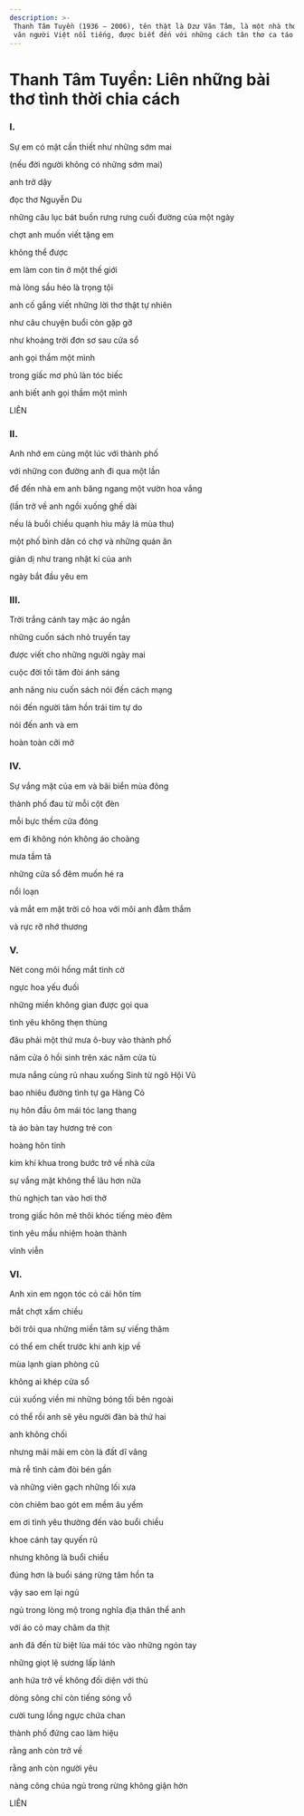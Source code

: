 ```yaml
---
description: >-
 Thanh Tâm Tuyền (1936 – 2006), tên thật là Dzư Văn Tâm, là một nhà thơ, nhà
 văn người Việt nổi tiếng, được biết đến với những cách tân thơ ca táo bạo.
---
```


# Thanh Tâm Tuyền: Liên những bài thơ tình thời chia cách

### I.

Sự em có mặt cần thiết như những sớm mai

(nếu đời người không có những sớm mai)

anh trở dậy

đọc thơ Nguyễn Du

những câu lục bát buồn rưng rưng cuối đường của một ngày

chợt anh muốn viết tặng em

không thể được

em làm con tin ở một thế giới

mà lòng sầu héo là trọng tội

anh cố gắng viết những lời thơ thật tự nhiên

như câu chuyện buổi còn gặp gỡ

như khoảng trời đơn sơ sau cửa sổ

anh gọi thầm một mình

trong giấc mơ phủ làn tóc biếc

anh biết anh gọi thầm một mình

LIÊN

### II.

Anh nhớ em cùng một lúc với thành phố

với những con đường anh đi qua một lần

để đến nhà em anh băng ngang một vườn hoa vắng

(lần trở về anh ngồi xuống ghế dài

nếu là buổi chiều quạnh hiu mây lá mùa thu)

một phố bình dân có chợ và những quán ăn

giản dị như trang nhật kí của anh

ngày bắt đầu yêu em

### III.

Trời trắng cánh tay mặc áo ngắn

những cuốn sách nhỏ truyền tay

được viết cho những người ngày mai

cuộc đời tối tăm đòi ánh sáng

anh nâng niu cuốn sách nói đến cách mạng

nói đến người tâm hồn trái tim tự do

nói đến anh và em

hoàn toàn cởi mở

### IV.

Sự vắng mặt của em và bãi biển mùa đông

thành phố đau từ mỗi cột đèn

mỗi bực thềm cửa đóng

em đi không nón không áo choàng

mưa tầm tã

những cửa sổ đêm muốn hé ra

nổi loạn

và mắt em mặt trời cỏ hoa với môi anh đằm thắm

và rực rỡ nhớ thương

### V.

Nét cong môi hồng mắt tình cờ

ngực hoa yếu đuối

những miền không gian được gọi qua

tình yêu không thẹn thùng

đâu phải một thứ mưa ô-buy vào thành phố

năm cửa ô hồi sinh trên xác năm cửa tù

mưa nắng cùng rủ nhau xuống Sinh từ ngõ Hội Vũ

bao nhiêu đường tình tự ga Hàng Cỏ

nụ hôn đầu ôm mái tóc lang thang

tà áo bàn tay hương trẻ con

hoàng hôn tỉnh

kim khí khua trong bước trở về nhà cửa

sự vắng mặt không thể lâu hơn nữa

thù nghịch tan vào hơi thở

trong giấc hôn mê thôi khóc tiếng mèo đêm

tình yêu mầu nhiệm hoàn thành

vĩnh viễn

### VI.

Anh xin em ngọn tóc cỏ cái hôn tím

mắt chợt xẩm chiều

bởi trôi qua những miền tâm sự viếng thăm

có thể em chết trước khi anh kịp về

mùa lạnh gian phòng cũ

không ai khép cửa sổ

cúi xuống viền mi những bóng tối bên ngoài

có thể rồi anh sẽ yêu người đàn bà thứ hai

anh không chối

nhưng mãi mãi em còn là đất dĩ vãng

mà rễ tình cảm đòi bén gần

và những viên gạch những lối xưa

còn chiêm bao gót em mềm âu yếm

em ơi tình yêu thường đến vào buổi chiều

khoe cánh tay quyến rũ

nhưng không là buổi chiều

đúng hơn là buổi sáng rừng tâm hồn ta

vậy sao em lại ngủ

ngủ trong lòng mộ trong nghĩa địa thân thể anh

với áo cỏ may châm da thịt

anh đã đến từ biệt lùa mái tóc vào những ngón tay

những giọt lệ sương lấp lánh

anh hứa trở về không đối diện với thù

dòng sông chỉ còn tiếng sóng vỗ

cười tung lồng ngực chứa chan

thành phố đứng cao làm hiệu

rằng anh còn trở về

rằng anh còn người yêu

nàng công chúa ngủ trong rừng không giận hờn

LIÊN
